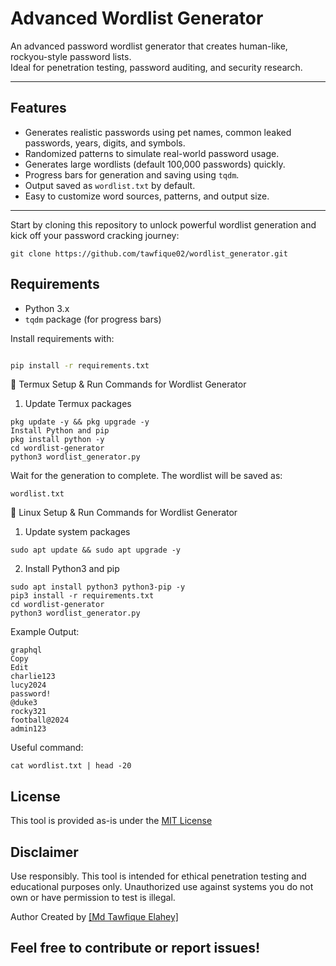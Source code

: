 # Advanced Wordlist Generator

An advanced password wordlist generator that creates human-like, rockyou-style password lists.  
Ideal for penetration testing, password auditing, and security research.

---

## Features

- Generates realistic passwords using pet names, common leaked passwords, years, digits, and symbols.
- Randomized patterns to simulate real-world password usage.
- Generates large wordlists (default 100,000 passwords) quickly.
- Progress bars for generation and saving using `tqdm`.
- Output saved as `wordlist.txt` by default.
- Easy to customize word sources, patterns, and output size.

---
Start by cloning this repository to unlock powerful wordlist generation and kick off your password cracking journey:
```
git clone https://github.com/tawfique02/wordlist_generator.git
```
## Requirements
- Python 3.x
- `tqdm` package (for progress bars)

Install requirements with:

```bash

pip install -r requirements.txt
```
🚀 Termux Setup & Run Commands for Wordlist Generator
1. Update Termux packages
```
pkg update -y && pkg upgrade -y
Install Python and pip
pkg install python -y
cd wordlist-generator
python3 wordlist_generator.py
```
Wait for the generation to complete. The wordlist will be saved as:
```
wordlist.txt
```
🚀 Linux Setup & Run Commands for Wordlist Generator
1. Update system packages
```
sudo apt update && sudo apt upgrade -y
```
2. Install Python3 and pip
```
sudo apt install python3 python3-pip -y
pip3 install -r requirements.txt
cd wordlist-generator
python3 wordlist_generator.py
```



Example Output:
```
graphql
Copy
Edit
charlie123
lucy2024
password!
@duke3
rocky321
football@2024
admin123
```
Useful command:
```
cat wordlist.txt | head -20
```
## License
This tool is provided as-is under the [MIT License](https://github.com/tawfique02/wordlist_generator/blob/main/LICENSE)

## Disclaimer
Use responsibly. This tool is intended for ethical penetration testing and educational purposes only. Unauthorized use against systems you do not own or have permission to test is illegal.

Author
Created by [[Md Tawfique Elahey]](https://github.com/tawfique02)

Feel free to contribute or report issues!
---
